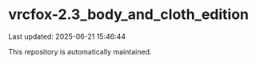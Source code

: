# vrcfox-2.3_body_and_cloth_edition

Last updated: 2025-06-21 15:46:44

This repository is automatically maintained.
